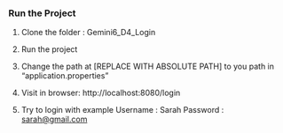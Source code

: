 ### Run the Project

1. Clone the folder : Gemini6_D4_Login

2. Run the project

3. Change the path at [REPLACE WITH ABSOLUTE PATH] to you path in “application.properties”

4. Visit in browser:  http://localhost:8080/login

5. Try to login with example
Username : Sarah
Password : sarah@gmail.com
